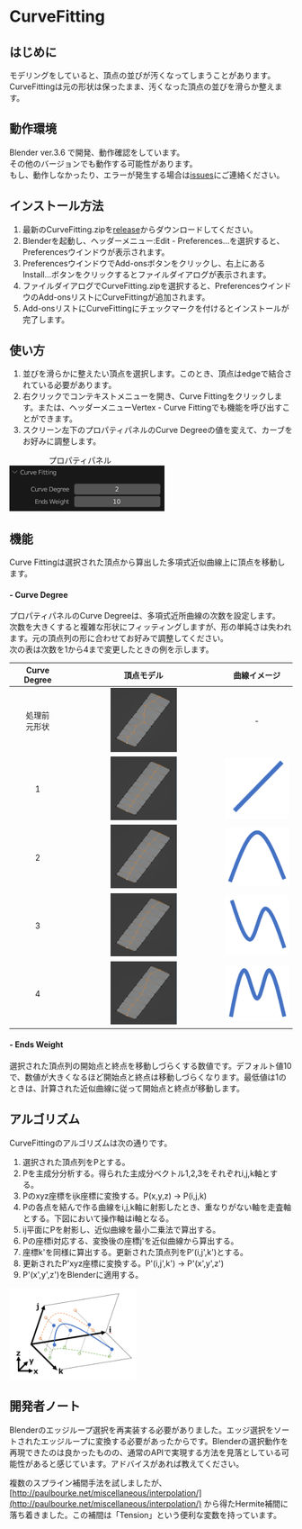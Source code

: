 # CurveFitting

## はじめに
モデリングをしていると、頂点の並びが汚くなってしまうことがあります。  
CurveFittingは元の形状は保ったまま、汚くなった頂点の並びを滑らか整えます。

## 動作環境
Blender ver.3.6 で開発、動作確認をしています。  
その他のバージョンでも動作する可能性があります。  
もし、動作しなかったり、エラーが発生する場合は[issues](https://github.com/zuda77/CurveFitting_blender_addon/issues)にご連絡ください。

## インストール方法
1.  最新のCurveFitting.zipを[release](https://github.com/zuda77/CurveFitting_blender_addon/releases)からダウンロードしてください。
2.  Blenderを起動し、ヘッダーメニュー:Edit - Preferences...を選択すると、Preferencesウインドウが表示されます。
3.  PreferencesウインドウでAdd-onsボタンをクリックし、右上にあるInstall...ボタンをクリックするとファイルダイアログが表示されます。
4.  ファイルダイアログでCurveFitting.zipを選択すると、PreferencesウインドウのAdd-onsリストにCurveFittingが追加されます。
5.  Add-onsリストにCurveFittingにチェックマークを付けるとインストールが完了します。

##  使い方
1.  並びを滑らかに整えたい頂点を選択します。このとき、頂点はedgeで結合されている必要があります。
2.  右クリックでコンテキストメニューを開き、Curve Fittingをクリックします。または、ヘッダーメニューVertex - Curve Fittingでも機能を呼び出すことができます。
3.  スクリーン左下のプロパティパネルのCurve Degreeの値を変えて、カーブをお好みに調整します。

　　　　　プロパティパネル  
![grafik](https://github.com/zuda77/CurveFitting_blender_addon/blob/main/images/prop_2deg.PNG)

## 機能
Curve Fittingは選択された頂点から算出した多項式近似曲線上に頂点を移動します。

#### - Curve Degree
プロパティパネルのCurve Degreeは、多項式近所曲線の次数を設定します。  
次数を大きくすると複雑な形状にフィッティングしますが、形の単純さは失われます。元の頂点列の形に合わせてお好みで調整してください。  
次の表は次数を1から4まで変更したときの例を示します。

|Curve Degree|頂点モデル|曲線イメージ|
|:-:|:-:|:-:|
|処理前<br>元形状|<img src="https://github.com/zuda77/CurveFitting_blender_addon/blob/main/images/before.PNG" width="45%">|-|
|1|<img src="https://github.com/zuda77/CurveFitting_blender_addon/blob/main/images/leaf_1deg.PNG" width="45%">|![grafik](https://github.com/zuda77/CurveFitting_blender_addon/blob/main/images/curve_1deg.PNG)|
|2|<img src="https://github.com/zuda77/CurveFitting_blender_addon/blob/main/images/leaf_2deg.PNG" width="45%">|![grafik](https://github.com/zuda77/CurveFitting_blender_addon/blob/main/images/curve_2deg.PNG)|
|3|<img src="https://github.com/zuda77/CurveFitting_blender_addon/blob/main/images/leaf_3deg.PNG" width="45%">|![grafik](https://github.com/zuda77/CurveFitting_blender_addon/blob/main/images/curve_3deg.PNG)|
|4|<img src="https://github.com/zuda77/CurveFitting_blender_addon/blob/main/images/leaf_4deg.PNG" width="45%">|![grafik](https://github.com/zuda77/CurveFitting_blender_addon/blob/main/images/curve_4deg.PNG)|

  
#### - Ends Weight
選択された頂点列の開始点と終点を移動しづらくする数値です。デフォルト値10で、数値が大きくなるほど開始点と終点は移動しづらくなります。最低値は1のときは、計算された近似曲線に従って開始点と終点が移動します。

## アルゴリズム
CurveFittingのアルゴリズムは次の通りです。

1.  選択された頂点列をPとする。
2.  Pを主成分分析する。得られた主成分ベクトル1,2,3をそれぞれi,j,k軸とする。
3.  Pのxyz座標をijk座標に変換する。P(x,y,z) -> P(i,j,k)
5.  Pの各点を結んで作る曲線をi,j,k軸に射影したとき、重なりがない軸を走査軸とする。下図において操作軸はi軸となる。
6.  ij平面にPを射影し、近似曲線を最小二乗法で算出する。
7.  Pの座標i対応する、変換後の座標j'を近似曲線から算出する。
8.  座標k'を同様に算出する。更新された頂点列をP'(i,j',k')とする。
9.  更新されたP'xyz座標に変換する。P'(i,j',k') -> P'(x',y',z')
10.  P'(x',y',z')をBlenderに適用する。

<img src="https://github.com/zuda77/CurveFitting_blender_addon/blob/main/images/algorithm.PNG" width="45%">

## 開発者ノート

Blenderのエッジループ選択を再実装する必要がありました。エッジ選択をソートされたエッジループに変換する必要があったからです。Blenderの選択動作を再現できたのは良かったものの、通常のAPIで実現する方法を見落としている可能性があると感じています。アドバイスがあれば教えてください。

複数のスプライン補間手法を試しましたが、[http://paulbourke.net/miscellaneous/interpolation/](http://paulbourke.net/miscellaneous/interpolation/) から得たHermite補間に落ち着きました。この補間は「Tension」という便利な変数を持っています。
